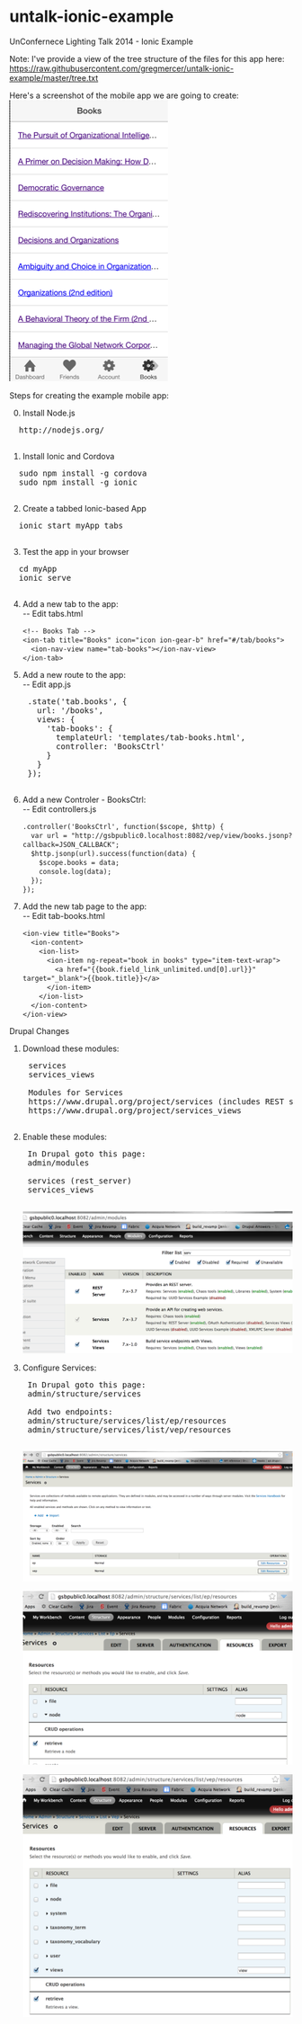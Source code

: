untalk-ionic-example
====================

UnConfernece Lighting Talk 2014 - Ionic Example

Note: I've provide a view of the tree structure of the files for this app here:
https://raw.githubusercontent.com/gregmercer/untalk-ionic-example/master/tree.txt

Here's a screenshot of the mobile app we are going to create:<br/>
![alt text](https://raw.githubusercontent.com/gregmercer/untalk-ionic-example/master/books_tab.png "Screenshot of newApp")

Steps for creating the example mobile app:

0. Install Node.js
  <pre>
  http://nodejs.org/
  </pre>

1. Install Ionic and Cordova
  <pre>
  sudo npm install -g cordova
  sudo npm install -g ionic
  </pre>

2. Create a tabbed Ionic-based App
  <pre>
  ionic start myApp tabs
  </pre>

3. Test the app in your browser
  <pre>
  cd myApp
  ionic serve
  </pre>

4. Add a new tab to the app:<br/>
    -- Edit tabs.html

    ```
    <!-- Books Tab -->
    <ion-tab title="Books" icon="icon ion-gear-b" href="#/tab/books">
      <ion-nav-view name="tab-books"></ion-nav-view>
    </ion-tab> 
    ```

5. Add a new route to the app:<br/>
    -- Edit app.js

    <pre>
    .state('tab.books', {
      url: '/books',
      views: {
        'tab-books': {
          templateUrl: 'templates/tab-books.html',
          controller: 'BooksCtrl'
        }
      }
    });  
    </pre>

6. Add a new Controler - BooksCtrl:<br/>
    -- Edit controllers.js

    ```
    .controller('BooksCtrl', function($scope, $http) {
      var url = "http://gsbpublic0.localhost:8082/vep/view/books.jsonp?callback=JSON_CALLBACK";
      $http.jsonp(url).success(function(data) {
        $scope.books = data;
        console.log(data);
      });
    });
    ```

7. Add the new tab page to the app:<br/>
    -- Edit tab-books.html

    ```
    <ion-view title="Books">
      <ion-content>
        <ion-list>
          <ion-item ng-repeat="book in books" type="item-text-wrap">
            <a href="{{book.field_link_unlimited.und[0].url}}" target="_blank">{{book.title}}</a> 
          </ion-item>
        </ion-list>
      </ion-content>
    </ion-view>
    ```

Drupal Changes

1. Download these modules:

  <pre>
    services
    services_views

    Modules for Services
    https://www.drupal.org/project/services (includes REST server)
    https://www.drupal.org/project/services_views
  </pre>
  
2. Enable these modules:

    <pre>
    In Drupal goto this page:
    admin/modules

    services (rest_server)
    services_views
    </pre>
    
    ![alt text](https://raw.githubusercontent.com/gregmercer/untalk-ionic-example/master/enable_modules.png "Screenshot of Drupal Modules Page")
    
3. Configure Services:

    <pre>
    In Drupal goto this page:
    admin/structure/services
    
    Add two endpoints:
    admin/structure/services/list/ep/resources
    admin/structure/services/list/vep/resources
    </pre>

    ![alt text](https://raw.githubusercontent.com/gregmercer/untalk-ionic-example/master/end_points.png "Screenshot of Drupal Services End Point Page")

    ![alt text](https://raw.githubusercontent.com/gregmercer/untalk-ionic-example/master/end_point_ep.png "Screenshot of Services EP End Point Page")
    
    ![alt text](https://raw.githubusercontent.com/gregmercer/untalk-ionic-example/master/end_point_vep.png "Screenshot of Services VEP End Point Page")    
